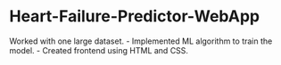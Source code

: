 # Heart-Failure-Predictor-WebApp
Worked with one large dataset. - Implemented ML algorithm to train the model. - Created frontend using HTML and CSS.
